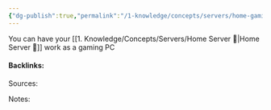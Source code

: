 ```yaml
---
{"dg-publish":true,"permalink":"/1-knowledge/concepts/servers/home-gaming-system/","created":"2025-07-25T12:40:07.364+10:00","updated":"2025-07-25T12:49:38.048+10:00"}
---
```


You can have your [[1. Knowledge/Concepts/Servers/Home Server 🌳\|Home Server 🌳]] work as a gaming PC



#### Backlinks:
Sources:


Notes:
